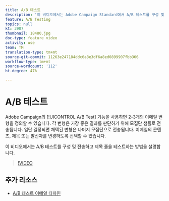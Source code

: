 ```yaml
---
title: A/B 테스트
description: '이 비디오에서는 Adobe Campaign Standard에서 A/B 테스트를 구성 및 전송하여 제목 줄을 테스트하는 방법을 설명합니다. '
feature: A/B Testing
topics: null
kt: 3907
thumbnail: 18480.jpg
doc-type: feature video
activity: use
team: TM
translation-type: tm+mt
source-git-commit: 11263e247184ddc6a8e3df6a8ed0899907fbb366
workflow-type: tm+mt
source-wordcount: '112'
ht-degree: 47%

---
```



# A/B 테스트

Adobe Campaign의 [!UICONTROL A/B Test] 기능을 사용하면 2-3개의 이메일 변형을 정의할 수 있습니다. 각 변형은 가장 좋은 결과를 판단하기 위해 모집단 샘플로 전송됩니다. 일단 결정되면 채택된 변형은 나머지 모집단으로 전송됩니다. 이메일의 콘텐츠, 제목 또는 발신자를 변경하도록 선택할 수 있습니다.

이 비디오에서는 A/B 테스트를 구성 및 전송하고 제목 줄을 테스트하는 방법을 설명합니다.

>[!VIDEO](https://video.tv.adobe.com/v/18480?quality=12)

## 추가 리소스

* [A/B 테스트 이메일 디자인](https://docs.adobe.com/help/en/campaign-standard/using/communication-channels/email-messages/designing-an-a-b-test-email.html)
